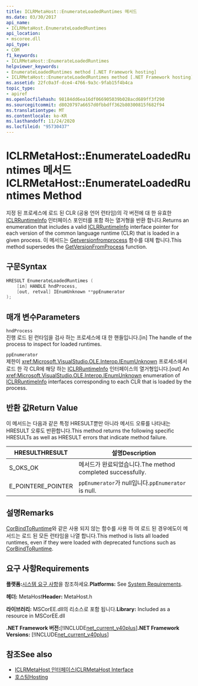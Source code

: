 ```yaml
---
title: ICLRMetaHost::EnumerateLoadedRuntimes 메서드
ms.date: 03/30/2017
api_name:
- ICLRMetaHost.EnumerateLoadedRuntimes
api_location:
- mscoree.dll
api_type:
- COM
f1_keywords:
- ICLRMetaHost::EnumerateLoadedRuntimes
helpviewer_keywords:
- EnumerateLoadedRuntimes method [.NET Framework hosting]
- ICLRMetaHost::EnumerateLoadedRuntimes method [.NET Framework hosting]
ms.assetid: 22fc0a3f-dce4-4766-9a3c-9fab15f4b4ca
topic_type:
- apiref
ms.openlocfilehash: 98184dd6ea16df066905039b028acd689ff3f290
ms.sourcegitcommit: d8020797a6657d0fbbdff362b80300815f682f94
ms.translationtype: MT
ms.contentlocale: ko-KR
ms.lasthandoff: 11/24/2020
ms.locfileid: "95730437"
---
```

# <a name="iclrmetahostenumerateloadedruntimes-method"></a><span data-ttu-id="3977c-102">ICLRMetaHost::EnumerateLoadedRuntimes 메서드</span><span class="sxs-lookup"><span data-stu-id="3977c-102">ICLRMetaHost::EnumerateLoadedRuntimes Method</span></span>

<span data-ttu-id="3977c-103">지정 된 프로세스에 로드 된 CLR (공용 언어 런타임)의 각 버전에 대 한 유효한 [ICLRRuntimeInfo](iclrruntimeinfo-interface.md) 인터페이스 포인터를 포함 하는 열거형을 반환 합니다.</span><span class="sxs-lookup"><span data-stu-id="3977c-103">Returns an enumeration that includes a valid [ICLRRuntimeInfo](iclrruntimeinfo-interface.md) interface pointer for each version of the common language runtime (CLR) that is loaded in a given process.</span></span> <span data-ttu-id="3977c-104">이 메서드는 [Getversionfromprocess](getversionfromprocess-function.md) 함수를 대체 합니다.</span><span class="sxs-lookup"><span data-stu-id="3977c-104">This method supersedes the [GetVersionFromProcess](getversionfromprocess-function.md) function.</span></span>  
  
## <a name="syntax"></a><span data-ttu-id="3977c-105">구문</span><span class="sxs-lookup"><span data-stu-id="3977c-105">Syntax</span></span>  
  
```cpp  
HRESULT EnumerateLoadedRuntimes (  
    [in] HANDLE hndProcess,  
    [out, retval] IEnumUnknown **ppEnumerator  
);  
```  
  
## <a name="parameters"></a><span data-ttu-id="3977c-106">매개 변수</span><span class="sxs-lookup"><span data-stu-id="3977c-106">Parameters</span></span>  

 `hndProcess`  
 <span data-ttu-id="3977c-107">진행 로드 된 런타임을 검사 하는 프로세스에 대 한 핸들입니다.</span><span class="sxs-lookup"><span data-stu-id="3977c-107">[in] The handle of the process to inspect for loaded runtimes.</span></span>  
  
 `ppEnumerator`  
 <span data-ttu-id="3977c-108">제한이 <xref:Microsoft.VisualStudio.OLE.Interop.IEnumUnknown> 프로세스에서 로드 한 각 CLR에 해당 하는 [ICLRRuntimeInfo](iclrruntimeinfo-interface.md) 인터페이스의 열거형입니다.</span><span class="sxs-lookup"><span data-stu-id="3977c-108">[out] An <xref:Microsoft.VisualStudio.OLE.Interop.IEnumUnknown> enumeration of [ICLRRuntimeInfo](iclrruntimeinfo-interface.md) interfaces corresponding to each CLR that is loaded by the process.</span></span>  
  
## <a name="return-value"></a><span data-ttu-id="3977c-109">반환 값</span><span class="sxs-lookup"><span data-stu-id="3977c-109">Return Value</span></span>  

 <span data-ttu-id="3977c-110">이 메서드는 다음과 같은 특정 HRESULT뿐만 아니라 메서드 오류를 나타내는 HRESULT 오류도 반환합니다.</span><span class="sxs-lookup"><span data-stu-id="3977c-110">This method returns the following specific HRESULTs as well as HRESULT errors that indicate method failure.</span></span>  
  
|<span data-ttu-id="3977c-111">HRESULT</span><span class="sxs-lookup"><span data-stu-id="3977c-111">HRESULT</span></span>|<span data-ttu-id="3977c-112">설명</span><span class="sxs-lookup"><span data-stu-id="3977c-112">Description</span></span>|  
|-------------|-----------------|  
|<span data-ttu-id="3977c-113">S_OK</span><span class="sxs-lookup"><span data-stu-id="3977c-113">S_OK</span></span>|<span data-ttu-id="3977c-114">메서드가 완료되었습니다.</span><span class="sxs-lookup"><span data-stu-id="3977c-114">The method completed successfully.</span></span>|  
|<span data-ttu-id="3977c-115">E_POINTER</span><span class="sxs-lookup"><span data-stu-id="3977c-115">E_POINTER</span></span>|<span data-ttu-id="3977c-116">`ppEnumerator`가 null입니다.</span><span class="sxs-lookup"><span data-stu-id="3977c-116">`ppEnumerator` is null.</span></span>|  
  
## <a name="remarks"></a><span data-ttu-id="3977c-117">설명</span><span class="sxs-lookup"><span data-stu-id="3977c-117">Remarks</span></span>  

 <span data-ttu-id="3977c-118">[CorBindToRuntime](corbindtoruntime-function.md)와 같은 사용 되지 않는 함수를 사용 하 여 로드 된 경우에도이 메서드는 로드 된 모든 런타임을 나열 합니다.</span><span class="sxs-lookup"><span data-stu-id="3977c-118">This method is lists all loaded runtimes, even if they were loaded with deprecated functions such as [CorBindToRuntime](corbindtoruntime-function.md).</span></span>  
  
## <a name="requirements"></a><span data-ttu-id="3977c-119">요구 사항</span><span class="sxs-lookup"><span data-stu-id="3977c-119">Requirements</span></span>  

 <span data-ttu-id="3977c-120">**플랫폼:**[시스템 요구 사항](../../get-started/system-requirements.md)을 참조하세요.</span><span class="sxs-lookup"><span data-stu-id="3977c-120">**Platforms:** See [System Requirements](../../get-started/system-requirements.md).</span></span>  
  
 <span data-ttu-id="3977c-121">**헤더:** MetaHost</span><span class="sxs-lookup"><span data-stu-id="3977c-121">**Header:** MetaHost.h</span></span>  
  
 <span data-ttu-id="3977c-122">**라이브러리:** MSCorEE.dll의 리소스로 포함 됩니다.</span><span class="sxs-lookup"><span data-stu-id="3977c-122">**Library:** Included as a resource in MSCorEE.dll</span></span>  
  
 <span data-ttu-id="3977c-123">**.NET Framework 버전:**[!INCLUDE[net_current_v40plus](../../../../includes/net-current-v40plus-md.md)]</span><span class="sxs-lookup"><span data-stu-id="3977c-123">**.NET Framework Versions:** [!INCLUDE[net_current_v40plus](../../../../includes/net-current-v40plus-md.md)]</span></span>  
  
## <a name="see-also"></a><span data-ttu-id="3977c-124">참조</span><span class="sxs-lookup"><span data-stu-id="3977c-124">See also</span></span>

- [<span data-ttu-id="3977c-125">ICLRMetaHost 인터페이스</span><span class="sxs-lookup"><span data-stu-id="3977c-125">ICLRMetaHost Interface</span></span>](iclrmetahost-interface.md)
- [<span data-ttu-id="3977c-126">호스팅</span><span class="sxs-lookup"><span data-stu-id="3977c-126">Hosting</span></span>](index.md)
